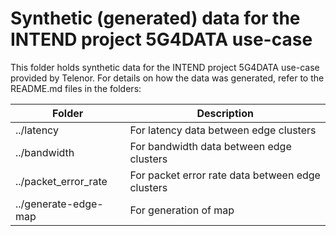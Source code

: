 # Synthetic (generated) data for the INTEND project 5G4DATA use-case
This folder holds synthetic data for the INTEND project 5G4DATA use-case provided by Telenor. For details on how the data was generated, refer to the README.md files in the folders:

| Folder | Description       |
|------------|-----------|
| ../latency  | For latency data between edge clusters | 
| ../bandwidth  | For bandwidth data between edge clusters | 
| ../packet_error_rate  | For packet error rate data between edge clusters | 
| ../generate-edge-map  | For generation of map | 

